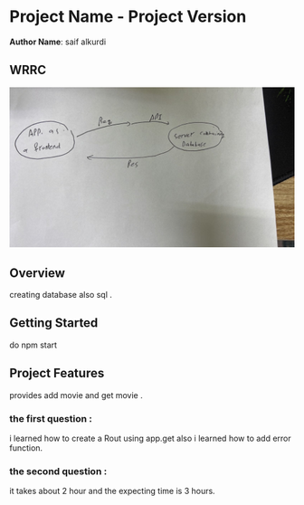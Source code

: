 # Project Name - Project Version

**Author Name**: saif alkurdi

## WRRC
![lap15 img](./lap15.jpg)


## Overview
creating database also sql .
## Getting Started
do npm start

## Project Features
provides add movie and get movie .

### the first question : 
i learned how to create a Rout using app.get also i learned how to add error function.

### the second question :
it takes about 2 hour and the expecting time is 3 hours.
